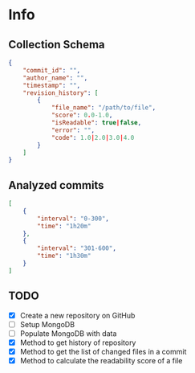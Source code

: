 # Info

## Collection Schema

```json
{
    "commit_id": "",
    "author_name": "",
    "timestamp": "",
    "revision_history": [
        {
            "file_name": "/path/to/file",
            "score": 0.0-1.0,
            "isReadable": true|false,
            "error": "",
            "code": 1.0|2.0|3.0|4.0
        }
    ]
}
```

## Analyzed commits

```json
[
    {
        "interval": "0-300",
        "time": "1h20m"
    },
    {
        "interval": "301-600",
        "time": "1h30m"
    }
]
```

## TODO

- [x] Create a new repository on GitHub
- [ ] Setup MongoDB
- [ ] Populate MongoDB with data
- [x] Method to get history of repository
- [x] Method to get the list of changed files in a commit
- [x] Method to calculate the readability score of a file